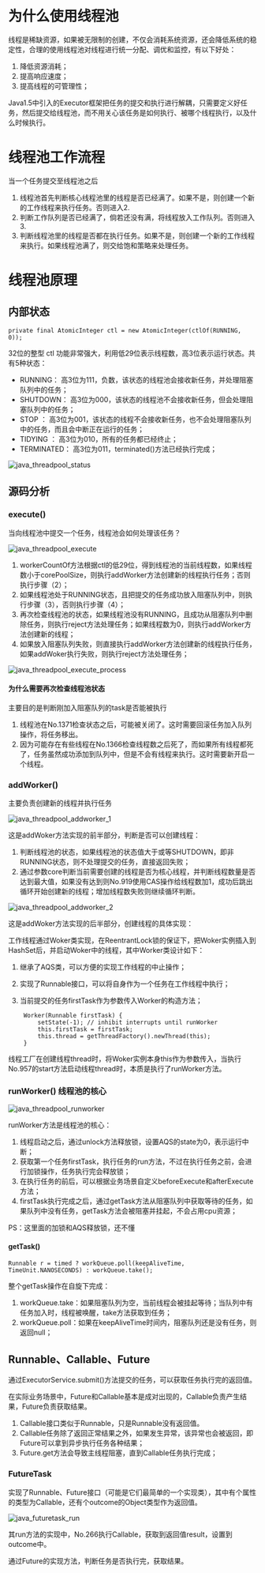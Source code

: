 # 为什么使用线程池

线程是稀缺资源，如果被无限制的创建，不仅会消耗系统资源，还会降低系统的稳定性，合理的使用线程池对线程进行统一分配、调优和监控，有以下好处：
1. 降低资源消耗；
2. 提高响应速度；
3. 提高线程的可管理性；

Java1.5中引入的Executor框架把任务的提交和执行进行解耦，只需要定义好任务，然后提交给线程池，而不用关心该任务是如何执行、被哪个线程执行，以及什么时候执行。

# 线程池工作流程

当一个任务提交至线程池之后
1. 线程池首先判断核心线程池里的线程是否已经满了。如果不是，则创建一个新的工作线程来执行任务。否则进入2.
2. 判断工作队列是否已经满了，倘若还没有满，将线程放入工作队列。否则进入3.
3. 判断线程池里的线程是否都在执行任务。如果不是，则创建一个新的工作线程来执行。如果线程池满了，则交给饱和策略来处理任务。

# 线程池原理

## 内部状态

    private final AtomicInteger ctl = new AtomicInteger(ctlOf(RUNNING, 0));

32位的整型 ctl 功能非常强大，利用低29位表示线程数，高3位表示运行状态。共有5种状态：

- RUNNING：       高3位为111，负数，该状态的线程池会接收新任务，并处理阻塞队列中的任务；
- SHUTDOWN：   高3位为000，该状态的线程池不会接收新任务，但会处理阻塞队列中的任务；
- STOP ：             高3位为001，该状态的线程不会接收新任务，也不会处理阻塞队列中的任务，而且会中断正在运行的任务；
- TIDYING ：        高3位为010，所有的任务都已经终止；
- TERMINATED： 高3位为011，terminated()方法已经执行完成；

![java_threadpool_status](https://raw.githubusercontent.com/yetao93/JavaNote/master/md_pic/java_threadpool_status.png "java_threadpool_status")

## 源码分析

### execute()

当向线程池中提交一个任务，线程池会如何处理该任务？

![java_threadpool_execute](https://raw.githubusercontent.com/yetao93/JavaNote/master/md_pic/java_threadpool_execute.png "java_threadpool_execute")

1. workerCountOf方法根据ctl的低29位，得到线程池的当前线程数，如果线程数小于corePoolSize，则执行addWorker方法创建新的线程执行任务；否则执行步骤（2）；
2. 如果线程池处于RUNNING状态，且把提交的任务成功放入阻塞队列中，则执行步骤（3），否则执行步骤（4）；
3. 再次检查线程池的状态，如果线程池没有RUNNING，且成功从阻塞队列中删除任务，则执行reject方法处理任务；如果线程数为0，则执行addWorker方法创建新的线程；
4. 如果放入阻塞队列失败，则直接执行addWorker方法创建新的线程执行任务，如果addWoker执行失败，则执行reject方法处理任务；

![java_threadpool_execute_process](https://raw.githubusercontent.com/yetao93/JavaNote/master/md_pic/java_threadpool_execute_process.png "java_threadpool_execute_process")

#### 为什么需要再次检查线程池状态

主要目的是判断刚加入阻塞队列的task是否能被执行
1. 线程池在No.1371检查状态之后，可能被关闭了。这时需要回滚任务加入队列操作，将任务移出。
2. 因为可能存在有些线程在No.1366检查线程数之后死了，而如果所有线程都死了，任务虽然成功添加到队列中，但是不会有线程来执行。这时需要新开启一个线程。

### addWorker()

主要负责创建新的线程并执行任务

![java_threadpool_addworker_1](https://raw.githubusercontent.com/yetao93/JavaNote/master/md_pic/java_threadpool_addworker_1.png "java_threadpool_addworker_1")

这是addWoker方法实现的前半部分，判断是否可以创建线程：
1. 判断线程池的状态，如果线程池的状态值大于或等SHUTDOWN，即非RUNNING状态，则不处理提交的任务，直接返回失败；
2. 通过参数core判断当前需要创建的线程是否为核心线程，并判断线程数量是否达到最大值，如果没有达到则No.919使用CAS操作给线程数加1，成功后跳出循环开始创建新的线程；增加线程数失败则继续循环判断。

![java_threadpool_addworker_2](https://raw.githubusercontent.com/yetao93/JavaNote/master/md_pic/java_threadpool_addworker_2.png "java_threadpool_addworker_2")

这是addWoker方法实现的后半部分，创建线程的具体实现：

工作线程通过Woker类实现，在ReentrantLock锁的保证下，把Woker实例插入到HashSet后，并启动Woker中的线程，其中Worker类设计如下：
1. 继承了AQS类，可以方便的实现工作线程的中止操作；
2. 实现了Runnable接口，可以将自身作为一个任务在工作线程中执行；
3. 当前提交的任务firstTask作为参数传入Worker的构造方法；

        Worker(Runnable firstTask) {
            setState(-1); // inhibit interrupts until runWorker
            this.firstTask = firstTask;
            this.thread = getThreadFactory().newThread(this);
        }

线程工厂在创建线程thread时，将Woker实例本身this作为参数传入，当执行No.957的start方法启动线程thread时，本质是执行了runWorker方法。

### runWorker() 线程池的核心

![java_threadpool_runworker](https://raw.githubusercontent.com/yetao93/JavaNote/master/md_pic/java_threadpool_runworker.png "java_threadpool_runworker")

runWorker方法是线程池的核心：
1. 线程启动之后，通过unlock方法释放锁，设置AQS的state为0，表示运行中断；
2. 获取第一个任务firstTask，执行任务的run方法，不过在执行任务之前，会进行加锁操作，任务执行完会释放锁；
3. 在执行任务的前后，可以根据业务场景自定义beforeExecute和afterExecute方法；
4. firstTask执行完成之后，通过getTask方法从阻塞队列中获取等待的任务，如果队列中没有任务，getTask方法会被阻塞并挂起，不会占用cpu资源；

PS：这里面的加锁和AQS释放锁，还不懂

#### getTask()

	Runnable r = timed ? workQueue.poll(keepAliveTime, TimeUnit.NANOSECONDS) : workQueue.take();

整个getTask操作在自旋下完成：
1. workQueue.take：如果阻塞队列为空，当前线程会被挂起等待；当队列中有任务加入时，线程被唤醒，take方法获取到任务；
2. workQueue.poll：如果在keepAliveTime时间内，阻塞队列还是没有任务，则返回null；



## Runnable、Callable、Future

通过ExecutorService.submit()方法提交的任务，可以获取任务执行完的返回值。

在实际业务场景中，Future和Callable基本是成对出现的，Callable负责产生结果，Future负责获取结果。
1. Callable接口类似于Runnable，只是Runnable没有返回值。
2. Callable任务除了返回正常结果之外，如果发生异常，该异常也会被返回，即Future可以拿到异步执行任务各种结果；
3. Future.get方法会导致主线程阻塞，直到Callable任务执行完成；

### FutureTask

实现了Runnable、Future接口（可能是它们最简单的一个实现类），其中有个属性的类型为Callable，还有个outcome的Object类型作为返回值。

![java_futuretask_run](https://raw.githubusercontent.com/yetao93/JavaNote/master/md_pic/java_futuretask_run.png "java_futuretask_run")

其run方法的实现中，No.266执行Callable，获取到返回值result，设置到outcome中。

通过Future的实现方法，判断任务是否执行完，获取结果。
